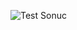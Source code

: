 ![Test Sonuc](https://user-images.githubusercontent.com/127504239/228046880-6083163d-681e-4ab9-8a63-9dac8e3dbb9e.png)
